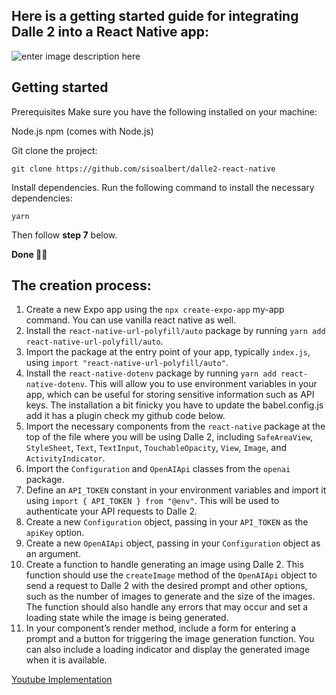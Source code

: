 ## Here is a getting started guide for integrating Dalle 2 into a React Native app:
![enter image description here](https://miro.medium.com/max/1400/1*-hUIyOIFG50xnwkJS31-Hg.webp)

## Getting started
Prerequisites Make sure you have the following installed on your machine:

Node.js npm (comes with Node.js)

Git clone the project:

```
git clone https://github.com/sisoalbert/dalle2-react-native

```

Install dependencies. Run the following command to install the necessary dependencies:

```
yarn

```

Then follow  **step 7**    below.

**Done 👏🏽**

## The creation process: 
1.  Create a new Expo app using the `npx create-expo-app` my-app command. You can use vanilla react native as well.
2.  Install the `react-native-url-polyfill/auto` package by running `yarn add react-native-url-polyfill/auto`.
3.  Import the package at the entry point of your app, typically `index.js`, using `import "react-native-url-polyfill/auto"`.
4.  Install the `react-native-dotenv` package by running `yarn add react-native-dotenv`. This will allow you to use environment variables in your app, which can be useful for storing sensitive information such as API keys. The installation a bit finicky you have to update the babel.config.js add it has a plugin check my github code below.
5.  Import the necessary components from the `react-native` package at the top of the file where you will be using Dalle 2, including `SafeAreaView`, `StyleSheet`, `Text`, `TextInput`, `TouchableOpacity`, `View`, `Image`, and `ActivityIndicator`.
6.  Import the `Configuration` and `OpenAIApi` classes from the `openai` package.
7.  Define an `API_TOKEN` constant in your environment variables and import it using `import { API_TOKEN } from "@env"`. This will be used to authenticate your API requests to Dalle 2.
8.  Create a new `Configuration` object, passing in your `API_TOKEN` as the `apiKey` option.
9.  Create a new `OpenAIApi` object, passing in your `Configuration` object as an argument.
10.  Create a function to handle generating an image using Dalle 2. This function should use the `createImage` method of the `OpenAIApi` object to send a request to Dalle 2 with the desired prompt and other options, such as the number of images to generate and the size of the images. The function should also handle any errors that may occur and set a loading state while the image is being generated.
11.  In your component’s render method, include a form for entering a prompt and a button for triggering the image generation function. You can also include a loading indicator and display the generated image when it is available.

[Youtube Implementation](https://youtu.be/hstZMAFJVuM)

